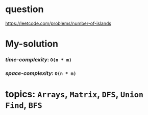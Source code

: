 # question
https://leetcode.com/problems/number-of-islands

# **My-solution**

### _time-complexity_: `O(n * m)`
### _space-complexity_: `O(n * m)`


# topics: `Arrays`, `Matrix`, `DFS`, `Union Find`, `BFS`
